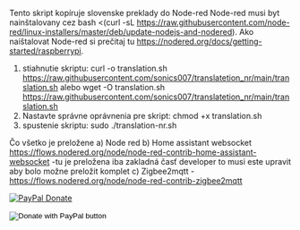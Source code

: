 Tento skript kopíruje slovenske preklady do Node-red
Node-red musi byt nainštalovany  cez 
bash <(curl -sL https://raw.githubusercontent.com/node-red/linux-installers/master/deb/update-nodejs-and-nodered).
Ako naištalovat Node-red si prečitaj tu https://nodered.org/docs/getting-started/raspberrypi.
1. stiahnutie skriptu:
   curl -o translation.sh https://raw.githubusercontent.com/sonics007/translatetion_nr/main/translation.sh
   alebo
   wget -O translation.sh https://raw.githubusercontent.com/sonics007/translatetion_nr/main/translation.sh
2. Nastavte správne oprávnenia pre skript:
   chmod +x translation.sh
3. spustenie skriptu:
   sudo ./translation-nr.sh

Čo všetko je preložene
  a)  Node red
  b)  Home assistant websocket
      https://flows.nodered.org/node/node-red-contrib-home-assistant-websocket
      -tu je preložena iba zakladná časť developer to musi este upravit 
       aby bolo možne preložit komplet
  c)  Zigbee2mqtt
      -https://flows.nodered.org/node/node-red-contrib-zigbee2mqtt 






[![PayPal Donate](https://www.paypalobjects.com/en_US/i/btn/btn_donateCC_LG.gif)](https://www.paypal.com/donate/?hosted_button_id=74TKTK2NWCKSY)


<form action="https://www.paypal.com/donate" method="post" target="_top">
<input type="hidden" name="hosted_button_id" value="74TKTK2NWCKSY" />
<input type="image" src="https://www.paypalobjects.com/en_US/i/btn/btn_donateCC_LG.gif" border="0" name="submit" title="PayPal - The safer, easier way to pay online!" alt="Donate with PayPal button" />
<img alt="" border="0" src="https://www.paypal.com/en_SK/i/scr/pixel.gif" width="1" height="1" />
</form>
